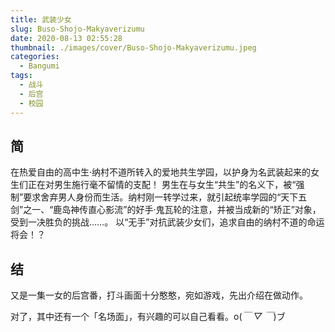 ```yaml
---
title: 武装少女
slug: Buso-Shojo-Makyaverizumu
date: 2020-08-13 02:55:28
thumbnail: ./images/cover/Buso-Shojo-Makyaverizumu.jpeg
categories:
  - Bangumi
tags:
  - 战斗
  - 后宫
  - 校园
---
```


## 简

在热爱自由的高中生·纳村不道所转入的爱地共生学园，以护身为名武装起来的女生们正在对男生施行毫不留情的支配！
男生在与女生“共生”的名义下，被“强制”要求舍弃男人身份而生活。纳村刚一转学过来，就引起统率学园的“天下五剑”之一、“鹿岛神传直心影流”的好手·鬼瓦轮的注意，并被当成新的“矫正”对象，受到一决胜负的挑战……。
以“无手”对抗武装少女们，追求自由的纳村不道的命运将会！？

## 结

又是一集一女的后宫番，打斗画面十分憨憨，宛如游戏，先出介绍在做动作。

对了，其中还有一个「名场面」，有兴趣的可以自己看看。o(_￣ ▽ ￣_)ブ
